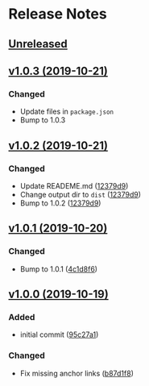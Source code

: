 # Release Notes

## [Unreleased](https://github.com/danielneubert/grid.sass/compare/v1.0.1...master)


## [v1.0.3 (2019-10-21)](https://github.com/danielneubert/grid.sass/releases/tag/v1.0.3)

### Changed
- Update files in `package.json`
- Bump to 1.0.3


## [v1.0.2 (2019-10-21)](https://github.com/danielneubert/grid.sass/releases/tag/v1.0.2)

### Changed
- Update READEME.md ([12379d9](https://github.com/danielneubert/grid.sass/commit/12379d9eb3d8b9964c311164f7f0276c7580a479))
- Change output dir to `dist` ([12379d9](https://github.com/danielneubert/grid.sass/commit/12379d9eb3d8b9964c311164f7f0276c7580a479))
- Bump to 1.0.2 ([12379d9](https://github.com/danielneubert/grid.sass/commit/12379d9eb3d8b9964c311164f7f0276c7580a479))


## [v1.0.1 (2019-10-20)](https://github.com/danielneubert/grid.sass/releases/tag/v1.0.1)

### Changed
- Bump to 1.0.1 ([4c1d8f6](https://github.com/danielneubert/grid.sass/commit/4c1d8f6d7dba0fc2e2a87019091f6586847c8d67))


## [v1.0.0 (2019-10-19)](https://github.com/danielneubert/grid.sass/releases/tag/v1.0.0)

### Added
- initial commit ([95c27a1](https://github.com/danielneubert/grid.sass/commit/95c27a1378c2662996bf03d02cce48e61bc6e31e))

### Changed
- Fix missing anchor links ([b87d1f8](https://github.com/danielneubert/grid.sass/commit/b87d1f8d1935b2342a08bd83d924b78e441a8cc2))
